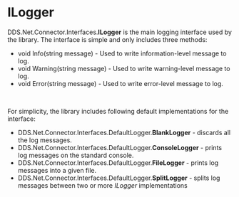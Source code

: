 # ILogger

DDS.Net.Connector.Interfaces.**ILogger** is the main logging interface used by the library. The interface is simple and only includes three methods:

  * void Info(string message) - Used to write information-level message to log.
  * void Warning(string message) - Used to write warning-level message to log.
  * void Error(string message) - Used to write error-level message to log.

&nbsp;

For simplicity, the library includes following default implementations for the interface:

  * DDS.Net.Connector.Interfaces.DefaultLogger.**BlankLogger** - discards all the log messages.
  * DDS.Net.Connector.Interfaces.DefaultLogger.**ConsoleLogger** - prints log messages on the standard console.
  * DDS.Net.Connector.Interfaces.DefaultLogger.**FileLogger** - prints log messages into a given file.
  * DDS.Net.Connector.Interfaces.DefaultLogger.**SplitLogger** - splits log messages between two or more *ILogger* implementations


